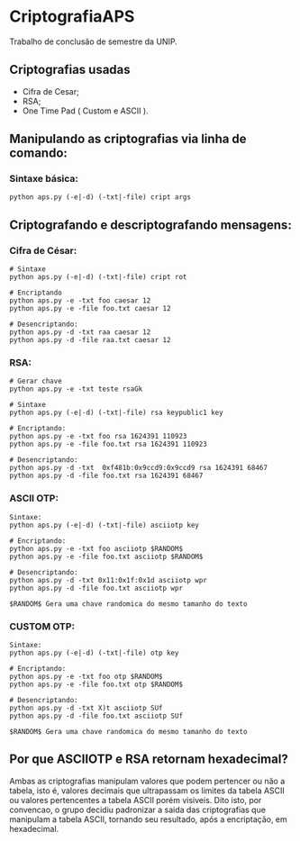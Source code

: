# CriptografiaAPS
Trabalho de conclusão de semestre da UNIP.

## Criptografias usadas
- Cifra de Cesar;
- RSA;
- One Time Pad ( Custom e ASCII ).

## Manipulando as criptografias via linha de comando:
### Sintaxe básica:
```
python aps.py (-e|-d) (-txt|-file) cript args
```

## Criptografando e descriptografando mensagens:
### Cifra de César:
```
# Sintaxe
python aps.py (-e|-d) (-txt|-file) cript rot

# Encriptando
python aps.py -e -txt foo caesar 12
python aps.py -e -file foo.txt caesar 12

# Desencriptando:
python aps.py -d -txt raa caesar 12
python aps.py -d -file raa.txt caesar 12
```

### RSA:
```
# Gerar chave
python aps.py -e -txt teste rsaGk

# Sintaxe
python aps.py (-e|-d) (-txt|-file) rsa keypublic1 key

# Encriptando:
python aps.py -e -txt foo rsa 1624391 110923
python aps.py -e -file foo.txt rsa 1624391 110923

# Desencriptando:
python aps.py -d -txt  0xf481b:0x9ccd9:0x9ccd9 rsa 1624391 68467
python aps.py -d -file foo.txt rsa 1624391 68467
```

### ASCII OTP:
```
Sintaxe:
python aps.py (-e|-d) (-txt|-file) asciiotp key

# Encriptando:
python aps.py -e -txt foo asciiotp $RANDOM$
python aps.py -e -file foo.txt asciiotp $RANDOM$

# Desencriptando:
python aps.py -d -txt 0x11:0x1f:0x1d asciiotp wpr
python aps.py -d -file foo.txt asciiotp wpr

$RANDOM$ Gera uma chave randomica do mesmo tamanho do texto
```

### CUSTOM OTP:
```
Sintaxe:
python aps.py (-e|-d) (-txt|-file) otp key

# Encriptando:
python aps.py -e -txt foo otp $RANDOM$
python aps.py -e -file foo.txt otp $RANDOM$

# Desencriptando:
python aps.py -d -txt X)t asciiotp SUf
python aps.py -d -file foo.txt asciiotp SUf

$RANDOM$ Gera uma chave randomica do mesmo tamanho do texto
```

## Por que ASCIIOTP e RSA retornam hexadecimal?
Ambas as criptografias manipulam valores que podem pertencer ou não a tabela,
isto é, valores decimais que ultrapassam os limites da tabela ASCII ou valores
pertencentes a tabela ASCII porém visiveis. Dito isto, por 
convencao, o grupo decidiu padronizar a saida das criptografias que manipulam 
a tabela ASCII, tornando seu resultado, após a encriptação, em hexadecimal.




